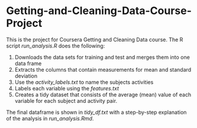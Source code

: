 # Getting-and-Cleaning-Data-Course-Project

This is the project for Coursera Getting and Cleaning Data course. The R script *run_analysis.R* does the following:

1. Downloads the data sets for training and test and merges them into one data frame
2. Extracts the columns that contain measurements for mean and standard deviation 
3. Use the *activity_labels.txt* to name the subjects activities
4. Labels each variable using the *features.txt*
5. Creates a tidy dataset that consists of the average (mean) value of each variable for each subject and activity pair.

The final dataframe is shown in *tidy_df.txt* with a step-by-step explanation of the analysis in *run_analysis.Rmd*. 

